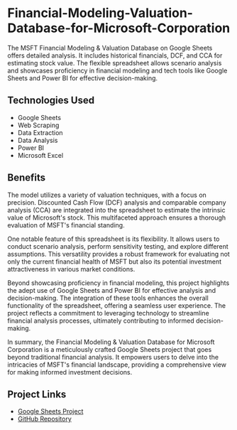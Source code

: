 # Financial-Modeling-Valuation-Database-for-Microsoft-Corporation
 The MSFT Financial Modeling &amp; Valuation Database on Google Sheets offers detailed analysis. It includes historical financials, DCF, and CCA for estimating stock value. The flexible spreadsheet allows scenario analysis and showcases proficiency in financial modeling and tech tools like Google Sheets and Power BI for effective decision-making.

## Technologies Used

- Google Sheets
- Web Scraping
- Data Extraction
- Data Analysis
- Power BI
- Microsoft Excel

## Benefits

The model utilizes a variety of valuation techniques, with a focus on precision. Discounted Cash Flow (DCF) analysis and comparable company analysis (CCA) are integrated into the spreadsheet to estimate the intrinsic value of Microsoft's stock. This multifaceted approach ensures a thorough evaluation of MSFT's financial standing.

One notable feature of this spreadsheet is its flexibility. It allows users to conduct scenario analysis, perform sensitivity testing, and explore different assumptions. This versatility provides a robust framework for evaluating not only the current financial health of MSFT but also its potential investment attractiveness in various market conditions.

Beyond showcasing proficiency in financial modeling, this project highlights the adept use of Google Sheets and Power BI for effective analysis and decision-making. The integration of these tools enhances the overall functionality of the spreadsheet, offering a seamless user experience. The project reflects a commitment to leveraging technology to streamline financial analysis processes, ultimately contributing to informed decision-making.

In summary, the Financial Modeling & Valuation Database for Microsoft Corporation is a meticulously crafted Google Sheets project that goes beyond traditional financial analysis. It empowers users to delve into the intricacies of MSFT's financial landscape, providing a comprehensive view for making informed investment decisions.

## Project Links

- [Google Sheets Project](https://docs.google.com/spreadsheets/d/1upuB9NZ0AOXfNDXtMo5cziz9iI2n4an-jgqa1xIq1fE/edit?usp=sharing)
- [GitHub Repository](https://github.com/SLAVICMIKE/Financial-Modeling-Valuation-Database-for-Microsoft-Corporation)

